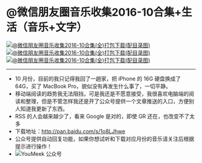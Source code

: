 

# @微信朋友圈音乐收集2016-10合集+生活（音乐+文字）



<p>
	<a href="http://img.youmeek.com/2016/judasn-mymusic-2016-10-A.jpg">
	<img src="http://img.youmeek.com/2016/judasn-mymusic-2016-10-A.jpg" title="@微信朋友圈音乐收集2016-10合集(全)打包下载(配目录图)" alt="@微信朋友圈音乐收集2016-10合集(全)打包下载(配目录图)">
	</a> 
	<a href="http://img.youmeek.com/2016/judasn-mymusic-2016-10-B.jpg">
	<img src="http://img.youmeek.com/2016/judasn-mymusic-2016-10-B.jpg" title="@微信朋友圈音乐收集2016-10合集(全)打包下载(配目录图)" alt="@微信朋友圈音乐收集2016-10合集(全)打包下载(配目录图)">
	</a>
	 <a href="http://img.youmeek.com/2016/judasn-mymusic-2016-10-C.jpg">
	 <img src="http://img.youmeek.com/2016/judasn-mymusic-2016-10-C.jpg" title="@微信朋友圈音乐收集2016-10合集(全)打包下载(配目录图)" alt="@微信朋友圈音乐收集2016-10合集(全)打包下载(配目录图)">
	 </a>
</p>
	 

-------------


- 10 月份，目前的我只记得我回了一趟家，把 iPhone 的 16G 硬盘换成了 64G，买了 MacBook Pro，貌似没有再发生什么事了，一切平静。
- 移动端阅读的趋势我无法阻挡，可是我还是不愿意接受，我很喜欢电脑端的阅读和整理，但是不管怎样我还是开了公众号提供一个文章推送的入口，方便别人知道我更新了东西。
- RSS 的人会越来越少了，看来 Google 是对的，即使 GR 还在，也改变不了太多
- 下载地址：<http://pan.baidu.com/s/1o8LJhwe>
- 公众号提供自动回复功能，如果你想试听和下载对应月份的音乐请关注后根据提示进行操作！
- ![YouMeek 公众号](http://img.youmeek.com/YouMeek-WX.jpg)


